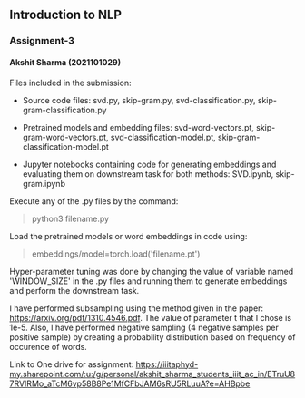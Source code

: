 ## Introduction to NLP
### Assignment-3
#### Akshit Sharma (2021101029)

Files included in the submission: 
- Source code files: svd.py, skip-gram.py, svd-classification.py, skip-gram-classification.py

- Pretrained models and embedding files: svd-word-vectors.pt, skip-gram-word-vectors.pt, svd-classification-model.pt, skip-gram-classification-model.pt

- Jupyter notebooks containing code for generating embeddings and evaluating them on downstream task for both methods: SVD.ipynb, skip-gram.ipynb

Execute any of the .py files by the command:
> python3 filename.py

Load the pretrained models or word embeddings in code using:
> embeddings/model=torch.load('filename.pt')

Hyper-parameter tuning was done by changing the value of variable named 'WINDOW_SIZE' in the .py files and running them to generate embeddings and perform the downstream task.

I have performed subsampling using the method given in the paper: <href>https://arxiv.org/pdf/1310.4546.pdf</href>. The value of parameter t that I chose is 1e-5. Also, I have performed negative sampling (4 negative samples per positive sample) by creating a probability distribution based on frequency of occurence of words.

Link to One drive for assignment: </href>https://iiitaphyd-my.sharepoint.com/:u:/g/personal/akshit_sharma_students_iiit_ac_in/ETruU87RVIRMo_aTcM6vp58B8Pe1MfCFbJAM6sRU5RLuuA?e=AHBpbe </href>